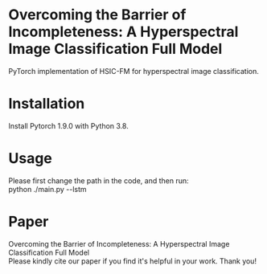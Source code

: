 # Overcoming the Barrier of Incompleteness: A Hyperspectral Image Classification Full Model
PyTorch implementation of HSIC-FM for hyperspectral image classification.

# Installation
Install Pytorch 1.9.0 with Python 3.8.

# Usage
Please first change the path in the code, and then run:   
python ./main.py --lstm

# Paper
Overcoming the Barrier of Incompleteness: A Hyperspectral Image Classification Full Model  
Please kindly cite our paper if you find it's helpful in your work. Thank you!
